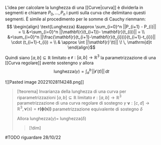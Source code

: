 L'idea per calcolare la lunghezza di una [[Curve|curva]] è dividerla in segmenti e chiamare $P_{0},\dots,P_{n}$ i punti sulla curva che delimitano questi segmenti. È simile al procedimento per le somme di Cauchy rienmann:
$$ \begin{align}
\text{Lunghezza} &\approx \sum_{i=0}^n ||P_{i+1} - P_{i}|| =  \\
&=\sum_{i=0}^n ||\mathbf{r}(t_{i+1})- \mathbf{r}(t_{i})|| = \\
&=\sum_{i=0}^n ||\frac{\mathbf{r}(t_{i+1}-\mathbf{r}(t_{i}))}{t_{i+1}-t_{i}}|| \cdot (t_{i+1}-t_{i}) = \\
& \approx \int ||\mathbf{r}'(t)|| \! \, \mathrm{d}t 
\end{align}$$



Quindi siano $[a,b] \subseteq \mathbb{R}$ limitato e $\mathbf{r} : [a,b] \to \mathbb{R}^3$ la parametrizzazione di una [[Curva regolare]] avente sostengno $\gamma$ allora
$$ \text{lunghezza($\gamma$)} = \int_{a}^b \! ||\mathbf{r}'(t)|| \, \mathrm{d}t  $$


![[Pasted image 20221028114248.png]]

>[!teorema] Invarianza della lunghezza di una curva per riparametrizzazioni
>$[a,b] \subseteq \mathbb{R}$ limitato
>$\mathbf{r} : [a,b] \to \mathbb{R}^3$ parametrizzazione di una curva regolare di sostegno $\gamma$
>$\mathbf{v} : [c,d] \to \mathbb{R}^3, \mathbf{v}(s) = \mathbf{r(\phi(s))}$ parametrizzazione equivalente di sostegno $\delta$
>
>
>Allora lunghezza$(\gamma) =$ lunghezza$(\delta)$
>
>>[!dim]


#TODO riguardare 28/10/22